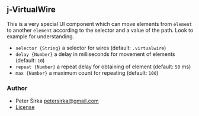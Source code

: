 ## j-VirtualWire

This is a very special UI component which can move elements from `element` to another `element` according to the selector and a value of the path. Look to example for understanding.

- `selector {String}` a selector for wires (default: `.virtualwire`)
- `delay {Number}` a delay in milliseconds for movement of elements (default: `10`)
- `repeat {Number}` a repeat delay for obtaining of element (default: `50` ms)
- `max {Number}` a maximum count for repeating (default: `100`)

### Author

- Peter Širka <petersirka@gmail.com>
- [License](https://www.totaljs.com/license/)